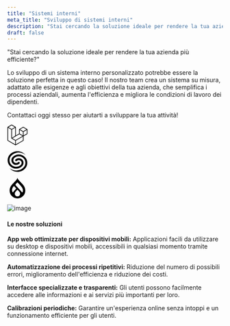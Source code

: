 ```yaml
---
title: "Sistemi interni"
meta_title: "Sviluppo di sistemi interni"
description: "Stai cercando la soluzione ideale per rendere la tua azienda più efficiente?"
draft: false
---
```


"Stai cercando la soluzione ideale per rendere la tua azienda più efficiente?"

Lo sviluppo di un sistema interno personalizzato potrebbe essere la soluzione perfetta in questo caso! Il nostro team crea un sistema su misura, adattato alle esigenze e agli obiettivi della tua azienda, che semplifica i processi aziendali, aumenta l'efficienza e migliora le condizioni di lavoro dei dipendenti.

Contattaci oggi stesso per aiutarti a sviluppare la tua attività!

<div class="flex justify-center">

<svg role="img" width="48" class="opacity-50 hover:opacity-75 ease-in-out duration-300 mx-4" viewBox="0 0 24 24" xmlns="http://www.w3.org/2000/svg"><title>Laravel</title><path d="M23.642 5.43a.364.364 0 01.014.1v5.149c0 .135-.073.26-.189.326l-4.323 2.49v4.934a.378.378 0 01-.188.326L9.93 23.949a.316.316 0 01-.066.027c-.008.002-.016.008-.024.01a.348.348 0 01-.192 0c-.011-.002-.02-.008-.03-.012-.02-.008-.042-.014-.062-.025L.533 18.755a.376.376 0 01-.189-.326V2.974c0-.033.005-.066.014-.098.003-.012.01-.02.014-.032a.369.369 0 01.023-.058c.004-.013.015-.022.023-.033l.033-.045c.012-.01.025-.018.037-.027.014-.012.027-.024.041-.034H.53L5.043.05a.375.375 0 01.375 0L9.93 2.647h.002c.015.01.027.021.04.033l.038.027c.013.014.02.03.033.045.008.011.02.021.025.033.01.02.017.038.024.058.003.011.01.021.013.032.01.031.014.064.014.098v9.652l3.76-2.164V5.527c0-.033.004-.066.013-.098.003-.01.01-.02.013-.032a.487.487 0 01.024-.059c.007-.012.018-.02.025-.033.012-.015.021-.03.033-.043.012-.012.025-.02.037-.028.014-.01.026-.023.041-.032h.001l4.513-2.598a.375.375 0 01.375 0l4.513 2.598c.016.01.027.021.042.031.012.01.025.018.036.028.013.014.022.03.034.044.008.012.019.021.024.033.011.02.018.04.024.06.006.01.012.021.015.032zm-.74 5.032V6.179l-1.578.908-2.182 1.256v4.283zm-4.51 7.75v-4.287l-2.147 1.225-6.126 3.498v4.325zM1.093 3.624v14.588l8.273 4.761v-4.325l-4.322-2.445-.002-.003H5.04c-.014-.01-.025-.021-.04-.031-.011-.01-.024-.018-.035-.027l-.001-.002c-.013-.012-.021-.025-.031-.04-.01-.011-.021-.022-.028-.036h-.002c-.008-.014-.013-.031-.02-.047-.006-.016-.014-.027-.018-.043a.49.49 0 01-.008-.057c-.002-.014-.006-.027-.006-.041V5.789l-2.18-1.257zM5.23.81L1.47 2.974l3.76 2.164 3.758-2.164zm1.956 13.505l2.182-1.256V3.624l-1.58.91-2.182 1.255v9.435zm11.581-10.95l-3.76 2.163 3.76 2.163 3.759-2.164zm-.376 4.978L16.21 7.087 14.63 6.18v4.283l2.182 1.256 1.58.908zm-8.65 9.654l5.514-3.148 2.756-1.572-3.757-2.163-4.323 2.489-3.941 2.27z"/></svg>

<svg role="img" width="48" class="opacity-50 hover:opacity-75 ease-in-out duration-300 mx-4" viewBox="0 0 24 24" xmlns="http://www.w3.org/2000/svg"><title>Laravel Nova</title><path d="M21.333 4.319C16.56.386 9.453.632 4.973 5.057a7.571 7.571 0 0 0 0 10.8c3.018 2.982 7.912 2.982 10.931 0a3.245 3.245 0 0 0 0-4.628 3.342 3.342 0 0 0-4.685 0 1.114 1.114 0 0 1-1.561 0 1.082 1.082 0 0 1 0-1.543 5.57 5.57 0 0 1 7.808 0 5.408 5.408 0 0 1 0 7.714c-3.881 3.834-10.174 3.834-14.055 0a9.734 9.734 0 0 1-.015-13.87C5.596 1.35 8.638 0 12 0c3.75 0 7.105 1.68 9.333 4.319zm-.714 16.136A12.184 12.184 0 0 1 12 24a12.18 12.18 0 0 1-9.333-4.319c4.772 3.933 11.88 3.687 16.36-.738a7.571 7.571 0 0 0 0-10.8c-3.018-2.982-7.912-2.982-10.931 0a3.245 3.245 0 0 0 0 4.628 3.342 3.342 0 0 0 4.685 0 1.114 1.114 0 0 1 1.561 0 1.082 1.082 0 0 1 0 1.543 5.57 5.57 0 0 1-7.808 0 5.408 5.408 0 0 1 0-7.714c3.881-3.834 10.174-3.834 14.055 0a9.734 9.734 0 0 1 .03 13.855z"/></svg>

<svg role="img" width="48" class="opacity-50 hover:opacity-75 ease-in-out duration-300 mx-4" viewBox="0 0 24 24" xmlns="http://www.w3.org/2000/svg"><title>Drupal</title><path d="M15.78 5.113C14.09 3.425 12.48 1.815 11.998 0c-.48 1.815-2.09 3.425-3.778 5.113-2.534 2.53-5.405 5.4-5.405 9.702a9.184 9.185 0 1018.368 0c0-4.303-2.871-7.171-5.405-9.702M6.72 16.954c-.563-.019-2.64-3.6 1.215-7.416l2.55 2.788a.218.218 0 01-.016.325c-.61.625-3.204 3.227-3.527 4.126-.066.186-.164.18-.222.177M12 21.677a3.158 3.158 0 01-3.158-3.159 3.291 3.291 0 01.787-2.087c.57-.696 2.37-2.655 2.37-2.655s1.774 1.988 2.367 2.649a3.09 3.09 0 01.792 2.093A3.158 3.158 0 0112 21.677m6.046-5.123c-.068.15-.223.398-.431.405-.371.014-.411-.177-.686-.583-.604-.892-5.864-6.39-6.848-7.455-.866-.935-.122-1.595.223-1.94C10.736 6.547 12 5.285 12 5.285s3.766 3.574 5.336 6.016c1.57 2.443 1.029 4.556.71 5.253"/></svg>
</div>

![image](/illustration/ag1.png)

#### Le nostre soluzioni

**App web ottimizzate per dispositivi mobili:**
Applicazioni facili da utilizzare su desktop e dispositivi mobili, accessibili in qualsiasi momento tramite connessione internet.

**Automatizzazione dei processi ripetitivi:**
Riduzione del numero di possibili errori, miglioramento dell'efficienza e riduzione dei costi.

**Interfacce specializzate e trasparenti:**
Gli utenti possono facilmente accedere alle informazioni e ai servizi più importanti per loro.

**Calibrazioni periodiche:**
Garantire un'esperienza online senza intoppi e un funzionamento efficiente per gli utenti.


